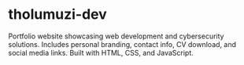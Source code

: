 # tholumuzi-dev
Portfolio website showcasing web development and cybersecurity solutions. Includes personal branding, contact info, CV download, and social media links. Built with HTML, CSS, and JavaScript.
